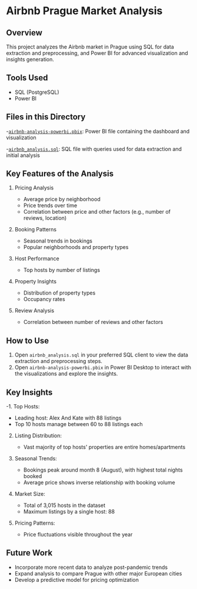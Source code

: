 # Airbnb Prague Market Analysis

## Overview
This project analyzes the Airbnb market in Prague using SQL for data extraction and preprocessing, and Power BI for advanced visualization and insights generation.

## Tools Used
- SQL (PostgreSQL)
- Power BI

## Files in this Directory
  -[`airbnb-analysis-powerbi.pbix`](./airbnb-analysis-powerbi.pbix): Power BI file containing the dashboard and visualization

  -[`airbnb_analysis.sql`](./airbnb_analysis.sql): SQL file with queries used for data extraction and initial analysis
## Key Features of the Analysis

1. Pricing Analysis
   - Average price by neighborhood
   - Price trends over time
   - Correlation between price and other factors (e.g., number of reviews, location)

2. Booking Patterns
   - Seasonal trends in bookings
   - Popular neighborhoods and property types

3. Host Performance
   - Top hosts by number of listings

4. Property Insights
   - Distribution of property types
   - Occupancy rates

5. Review Analysis
   - Correlation between number of reviews and other factors

## How to Use
1. Open `airbnb_analysis.sql` in your preferred SQL client to view the data extraction and preprocessing steps.
2. Open `airbnb-analysis-powerbi.pbix` in Power BI Desktop to interact with the visualizations and explore the insights.

## Key Insights
  -1. Top Hosts:
   - Leading host: Alex And Kate with 88 listings
   - Top 10 hosts manage between 60 to 88 listings each

2. Listing Distribution:
   - Vast majority of top hosts' properties are entire homes/apartments
  
3. Seasonal Trends:
   - Bookings peak around month 8 (August), with highest total nights booked
   - Average price shows inverse relationship with booking volume

4. Market Size:
   - Total of 3,015 hosts in the dataset
   - Maximum listings by a single host: 88

5. Pricing Patterns:
   - Price fluctuations visible throughout the year
  
## Future Work
- Incorporate more recent data to analyze post-pandemic trends
- Expand analysis to compare Prague with other major European cities
- Develop a predictive model for pricing optimization

